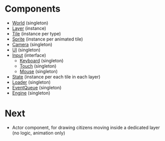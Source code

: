 Components
==========

- [World](docs/world.md) (singleton)
- [Layer](docs/layer.md) (instance)
- [Tile](docs/tile.md) (instance per type)
- [Sprite](docs/sprite.md) (instance per animated tile)
- [Camera](docs/camera.md) (singleton)
- [UI](docs/ui.md) (singleton)
- [Input](docs/input.md) (interface)
  - [Keyboard](docs/input.md#keyboard) (singleton)
  - [Touch](docs/input.md#touch) (singleton)
  - [Mouse](docs/input.md#mouse) (singleton)
- [State](docs/state.md) (instance per each tile in each layer)
- [Loader](docs/loader.md) (singleton)
- [EventQueue](docs/event-queue.md) (singleton)
- [Engine](docs/engine.md) (singleton)

Next
====

- Actor component, for drawing citizens moving inside a dedicated layer (no logic, animation only)
